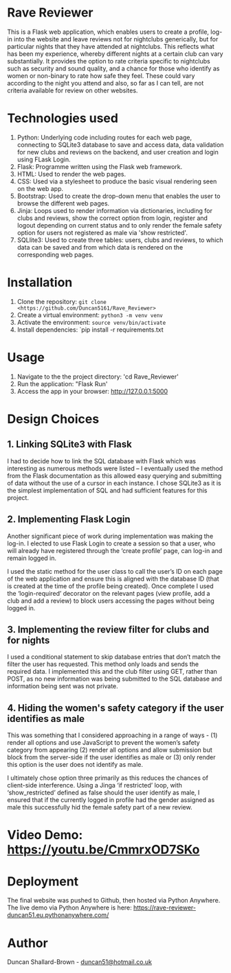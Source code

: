 # Rave Reviewer
This is a Flask web application, which enables users to create a profile, log-in into the website and leave reviews not for nightclubs generically, but for particular nights that they have attended at nightclubs. This reflects what has been my experience, whereby different nights at a certain club can vary substantially. It provides the option to rate criteria specific to nightclubs such as security and sound quality, and a chance for those who identify as women or non-binary to rate how safe they feel. These could vary according to the night you attend and also, so far as I can tell, are not criteria available for review on other websites.

# Technologies used 
1. Python: Underlying code including routes for each web page, connecting to SQLite3 database to save and access data, data validation for new clubs and reviews on the backend, and user creation and login using FLask Login. 
2. Flask: Programme written using the Flask web framework.
3. HTML: Used to render the web pages.
4. CSS: Used via a stylesheet to produce the basic visual rendering seen on the web app.
5. Bootstrap: Used to create the drop-down menu that enables the user to browse the different web pages. 
6. Jinja: Loops used to render information via dictionaries, including for clubs and reviews, show the correct option from login, register and logout depending on current status and to only render the female safety option for users not registered as male via 'show restricted'. 
7. SQLlite3: Used to create three tables: users, clubs and reviews, to which data can be saved and from which data is rendered on the corresponding web pages. 

# Installation 
1.  Clone the repository: `git clone <https://github.com/Duncan5161/Rave_Reviewer>`   
2.  Create a virtual environment: `python3 -m venv venv`
3.  Activate the environment: `source venv/bin/activate`
4.  Install dependencies: `pip install -r requirements.txt

# Usage
1. Navigate to the the project directory: 'cd Rave_Reviewer' 
2. Run the application: "Flask Run'
3. Access the app in your browser: http://127.0.0.1:5000

# Design Choices
## 1. Linking SQLite3 with Flask
I had to decide how to link the SQL database with Flask which was interesting as numerous methods were listed – I eventually used the method from the Flask documentation as this allowed easy querying and submitting of data without the use of a cursor in each instance. I chose SQLite3 as it is the simplest implementation of SQL and had sufficient features for this project.

## 2. Implementing Flask Login
Another significant piece of work during implementation was making the log-in. I elected to use Flask Login to create a session so that a user, who will already have registered through the ‘create profile’ page, can log-in and remain logged in. 

I used the static method for the user class to call the user’s ID on each page of the web application and ensure this is aligned with the database ID (that is created at the time of the profile being created). Once complete I used the ‘login-required’ decorator on the  relevant pages (view profile, add a club and add a review) to block users accessing the pages without being logged in.

## 3. Implementing the review filter for clubs and for nights 
I used a conditional statement to skip database entries that don’t match the filter the user has requested. This method only loads and sends the required data. I implemented this and the club filter using GET, rather than POST, as no new information was being submitted to the SQL database and information being sent was not private.

## 4. Hiding the women's safety category if the user identifies as male
This was something that I considered approaching in a range of ways - (1) render all options and use JavaScript to prevent the women’s safety category from appearing (2) render all options and allow submission but block from the server-side if the user identifies as male or (3) only render this option is the user does not identify as male.

I ultimately chose option three primarily as this reduces the chances of client-side interference. Using a Jinga ‘if restricted’ loop, with ‘show_restricted’ defined as false should the user identify as male, I ensured that if the currently logged in profile had the gender assigned as male this successfully hid the female safety part of a new review.

# Video Demo: https://youtu.be/CmmrxOD7SKo

# Deployment
The final website was pushed to Github, then hosted via Python Anywhere. The live demo via Python Anywhere is here: https://rave-reviewer-duncan51.eu.pythonanywhere.com/
# Author 
Duncan Shallard-Brown - duncan51@hotmail.co.uk
